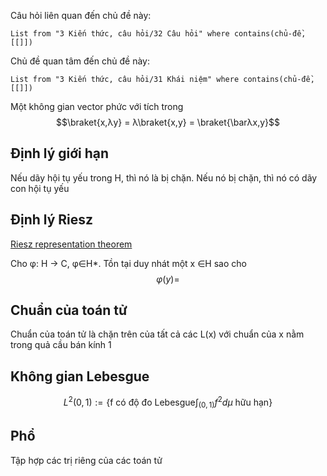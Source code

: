 Câu hỏi liên quan đến chủ đề này:
```dataview
List from "3 Kiến thức, câu hỏi/32 Câu hỏi" where contains(chủ-đề,[[]]) 
```

Chủ đề quan tâm đến chủ đề này:
```dataview
List from "3 Kiến thức, câu hỏi/31 Khái niệm" where contains(chủ-đề,[[]]) 
```

Một không gian vector phức với tích trong 
$$\braket{x,λy} = λ\braket{x,y} = \braket{\barλx,y}$$

## Định lý giới hạn
Nếu dãy hội tụ yếu trong H, thì nó là bị chặn. Nếu nó bị chặn, thì nó có dãy con hội tụ yếu

## Định lý Riesz
[Riesz representation theorem](https://en.wikipedia.org/wiki/Riesz_representation_theorem "Riesz representation theorem - Wikipedia")

Cho φ: H → C, φ∈H*. Tồn tại duy nhát một x ∈H sao cho $$φ(y) =$$ 

## Chuẩn của toán tử
Chuẩn của toán tử là chặn trên của tất cả các L(x) với chuẩn của x nằm trong quả cầu bán kính 1

## Không gian Lebesgue
$$ L^2 (0,1):= \{ \text{f có độ đo Lebesgue} \int_{(0,1)}   f^2 dμ  
\text{ hữu hạn} \}$$  

## Phổ
Tập hợp các trị riêng của các toán tử